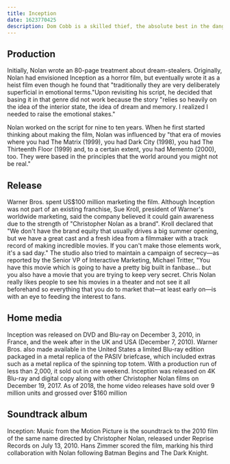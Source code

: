 ```yaml
---
title: Inception
date: 1623770425
description: Dom Cobb is a skilled thief, the absolute best in the dangerous art of extraction, stealing valuable secrets from deep within the subconscious during the dream state, when the mind is at its most vulnerable. Cobb's rare ability has made him a coveted player in this treacherous new world of corporate espionage, but it has also made him an international fugitive and cost him everything he has ever loved. Now Cobb is being offered a chance at redemption. One last job could give him his life back but only if he can accomplish the impossible, inception. Instead of the perfect heist, Cobb and his team of specialists have to pull off the reverse, their task is not to steal an idea, but to plant one. If they succeed, it could be the perfect crime. But no amount of careful planning or expertise can prepare the team for the dangerous enemy that seems to predict their every move. An enemy that only Cobb could have seen coming.
---
```



## Production

Initially, Nolan wrote an 80-page treatment about dream-stealers. Originally, Nolan had envisioned Inception as a horror film, but eventually wrote it as a heist film even though he found that "traditionally they are very deliberately superficial in emotional terms."Upon revisiting his script, he decided that basing it in that genre did not work because the story "relies so heavily on the idea of the interior state, the idea of dream and memory. I realized I needed to raise the emotional stakes."

Nolan worked on the script for nine to ten years. When he first started thinking about making the film, Nolan was influenced by "that era of movies where you had The Matrix (1999), you had Dark City (1998), you had The Thirteenth Floor (1999) and, to a certain extent, you had Memento (2000), too. They were based in the principles that the world around you might not be real."

## Release

Warner Bros. spent US$100 million marketing the film. Although Inception was not part of an existing franchise, Sue Kroll, president of Warner's worldwide marketing, said the company believed it could gain awareness due to the strength of "Christopher Nolan as a brand". Kroll declared that "We don't have the brand equity that usually drives a big summer opening, but we have a great cast and a fresh idea from a filmmaker with a track record of making incredible movies. If you can't make those elements work, it's a sad day." The studio also tried to maintain a campaign of secrecy—as reported by the Senior VP of Interactive Marketing, Michael Tritter, "You have this movie which is going to have a pretty big built in fanbase... but you also have a movie that you are trying to keep very secret. Chris Nolan really likes people to see his movies in a theater and not see it all beforehand so everything that you do to market that—at least early on—is with an eye to feeding the interest to fans.

## Home media

Inception was released on DVD and Blu-ray on December 3, 2010, in France, and the week after in the UK and USA (December 7, 2010). Warner Bros. also made available in the United States a limited Blu-ray edition packaged in a metal replica of the PASIV briefcase, which included extras such as a metal replica of the spinning top totem. With a production run of less than 2,000, it sold out in one weekend. Inception was released on 4K Blu-ray and digital copy along with other Christopher Nolan films on December 19, 2017. As of 2018, the home video releases have sold over 9 million units and grossed over $160 million

## Soundtrack album

Inception: Music from the Motion Picture is the soundtrack to the 2010 film of the same name directed by Christopher Nolan, released under Reprise Records on July 13, 2010. Hans Zimmer scored the film, marking his third collaboration with Nolan following Batman Begins and The Dark Knight.
